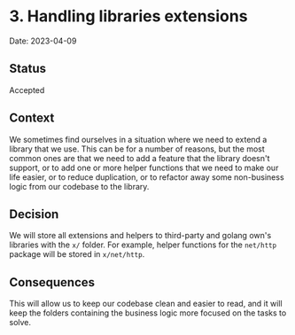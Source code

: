 # 3. Handling libraries extensions

Date: 2023-04-09

## Status

Accepted

## Context

We sometimes find ourselves in a situation where we need to extend a library that we use.
This can be for a number of reasons, but the most common ones are that we need to add a feature that the library
doesn't support, or to add one or more helper functions that we need to make our life easier, or to reduce duplication,
or to refactor away some non-business logic from our codebase to the library.

## Decision

We will store all extensions and helpers to third-party and golang own's libraries with the `x/` folder.
For example, helper functions for the `net/http` package will be stored in `x/net/http`.

## Consequences

This will allow us to keep our codebase clean and easier to read, and it will keep the folders containing
the business logic more focused on the tasks to solve.
